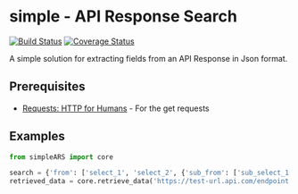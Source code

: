 # simple - API Response Search
[![Build Status](https://travis-ci.org/m19t12/simpleARS.svg?branch=master)](https://travis-ci.org/m19t12/simpleARS)
[![Coverage Status](https://coveralls.io/repos/github/m19t12/simpleARS/badge.svg?branch=master)](https://coveralls.io/github/m19t12/simpleARS?branch=master)

A simple solution for extracting fields from an API Response in Json format.

## Prerequisites

* [Requests: HTTP for Humans](http://docs.python-requests.org/en/master/) - For the get requests

## Examples

```python
from simpleARS import core

search = {'from': ['select_1', 'select_2', {'sub_from': ['sub_select_1', 'sub_select_2']}]}
retrieved_data = core.retrieve_data('https://test-url.api.com/endpoint', search, {"username":"user", "password":"pass"}, 'csv', "test_file")
```
